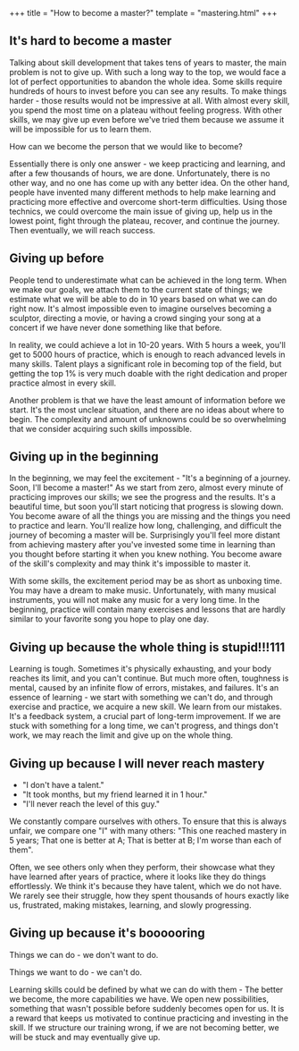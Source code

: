 +++
title = "How to become a master?"
template = "mastering.html"
+++

## It's hard to become a master

Talking about skill development that takes tens of years to master, the main problem is not to give up. With such a long way to the top, we would face a lot of perfect opportunities to abandon the whole idea. Some skills require hundreds of hours to invest before you can see any results. To make things harder - those results would not be impressive at all. With almost every skill, you spend the most time on a plateau without feeling progress. With other skills, we may give up even before we've tried them because we assume it will be impossible for us to learn them.

How can we become the person that we would like to become?

Essentially there is only one answer - we keep practicing and learning, and after a few thousands of hours, we are done. Unfortunately, there is no other way, and no one has come up with any better idea. On the other hand, people have invented many different methods to help make learning and practicing more effective and overcome short-term difficulties. Using those technics, we could overcome the main issue of giving up, help us in the lowest point, fight through the plateau, recover, and continue the journey. Then eventually, we will reach success.

## Giving up before

People tend to underestimate what can be achieved in the long term. When we make our goals, we attach them to the current state of things; we estimate what we will be able to do in 10 years based on what we can do right now. It's almost impossible even to imagine ourselves becoming a sculptor, directing a movie, or having a crowd singing your song at a concert if we have never done something like that before.

In reality, we could achieve a lot in 10-20 years. With 5 hours a week, you'll get to 5000 hours of practice, which is enough to reach advanced levels in many skills. Talent plays a significant role in becoming top of the field, but getting the top 1% is very much doable with the right dedication and proper practice almost in every skill.

Another problem is that we have the least amount of information before we start. It's the most unclear situation, and there are no ideas about where to begin. The complexity and amount of unknowns could be so overwhelming that we consider acquiring such skills impossible.

## Giving up in the beginning

In the beginning, we may feel the excitement - "It's a beginning of a journey. Soon, I'll become a master!" As we start from zero, almost every minute of practicing improves our skills; we see the progress and the results. It's a beautiful time, but soon you'll start noticing that progress is slowing down. You become aware of all the things you are missing and the things you need to practice and learn. You'll realize how long, challenging, and difficult the journey of becoming a master will be. Surprisingly you'll feel more distant from achieving mastery after you've invested some time in learning than you thought before starting it when you knew nothing. You become aware of the skill's complexity and may think it's impossible to master it.

With some skills, the excitement period may be as short as unboxing time. You may have a dream to make music. Unfortunately, with many musical instruments, you will not make any music for a very long time. In the beginning, practice will contain many exercises and lessons that are hardly similar to your favorite song you hope to play one day.

## Giving up because the whole thing is stupid!!!111

Learning is tough. Sometimes it's physically exhausting, and your body reaches its limit, and you can't continue. But much more often, toughness is mental, caused by an infinite flow of errors, mistakes, and failures. It's an essence of learning - we start with something we can't do, and through exercise and practice, we acquire a new skill. We learn from our mistakes. It's a feedback system, a crucial part of long-term improvement. If we are stuck with something for a long time, we can't progress, and things don't work, we may reach the limit and give up on the whole thing.

## Giving up because I will never reach mastery

- "I don't have a talent."
- "It took months, but my friend learned it in 1 hour."
- "I'll never reach the level of this guy."

We constantly compare ourselves with others. To ensure that this is always unfair, we compare one "I" with many others: "This one reached mastery in 5 years; That one is better at A; That is better at B; I'm worse than each of them".

Often, we see others only when they perform, their showcase what they have learned after years of practice, where it looks like they do things effortlessly. We think it's because they have talent, which we do not have. We rarely see their struggle, how they spent thousands of hours exactly like us, frustrated, making mistakes, learning, and slowly progressing.

## Giving up because it's boooooring

Things we can do - we don't want to do.

Things we want to do - we can't do.

Learning skills could be defined by what we can do with them - The better we become, the more capabilities we have. We open new possibilities, something that wasn't possible before suddenly becomes open for us. It is a reward that keeps us motivated to continue practicing and investing in the skill. If we structure our training wrong, if we are not becoming better, we will be stuck and may eventually give up.
